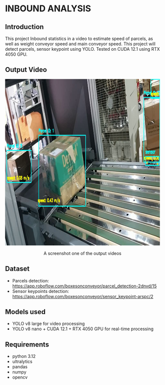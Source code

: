 # INBOUND ANALYSIS

## Introduction
This project Inbound statistics in a video to estimate speed of parcels, as well as weight conveyor speed and main conveyor speed. This project will detect parcels, sensor keypoint using YOLO. Tested on CUDA 12.1 using RTX 4050 GPU.

## Output Video
<div align="center">
    <img src="/INBOUND_ANALYSIS/M005_output_videos/output_0014.png" width="960" height="540" alt="Final Result"/>
    <p>A screenshot one of the output videos</p>
</div>

## Dataset
- Parcels detection: https://app.roboflow.com/boxesonconveyor/parcel_detection-2dnvd/15
- Sensor keypoints detection: https://app.roboflow.com/boxesonconveyor/sensor_keypoint-arspc/2

## Models used
- YOLO v8 large for video processing
- YOLO v8 nano + CUDA 12.1 + RTX 4050 GPU for real-time processing

## Requirements
- python 3.12
- ultralytics
- pandas
- numpy
- opencv

